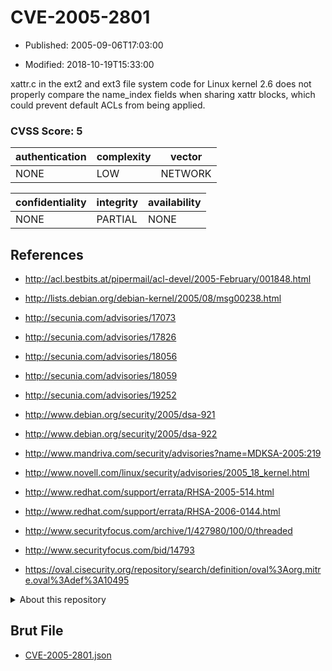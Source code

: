 # CVE-2005-2801

- Published: 2005-09-06T17:03:00

- Modified: 2018-10-19T15:33:00

xattr.c in the ext2 and ext3 file system code for Linux kernel 2.6 does not properly compare the name_index fields when sharing xattr blocks, which could prevent default ACLs from being applied.

### CVSS Score: **5**

| authentication | complexity | vector |
| --- | --- | --- |
| NONE | LOW | NETWORK |

| confidentiality | integrity | availability |
| --- | --- | --- |
| NONE | PARTIAL | NONE |

## References

* http://acl.bestbits.at/pipermail/acl-devel/2005-February/001848.html

* http://lists.debian.org/debian-kernel/2005/08/msg00238.html

* http://secunia.com/advisories/17073

* http://secunia.com/advisories/17826

* http://secunia.com/advisories/18056

* http://secunia.com/advisories/18059

* http://secunia.com/advisories/19252

* http://www.debian.org/security/2005/dsa-921

* http://www.debian.org/security/2005/dsa-922

* http://www.mandriva.com/security/advisories?name=MDKSA-2005:219

* http://www.novell.com/linux/security/advisories/2005_18_kernel.html

* http://www.redhat.com/support/errata/RHSA-2005-514.html

* http://www.redhat.com/support/errata/RHSA-2006-0144.html

* http://www.securityfocus.com/archive/1/427980/100/0/threaded

* http://www.securityfocus.com/bid/14793

* https://oval.cisecurity.org/repository/search/definition/oval%3Aorg.mitre.oval%3Adef%3A10495

<details>
<summary>About this repository</summary> 

  This repository is part of the project [Live Hack CVE](https://github.com/Live-Hack-CVE). Main website can be found [www.live-hack.org](https://www.live-hack.org) 
  
  Made by [Sn0wAlice](https://github.com/Sn0wAlice) for the people that care about security and need to have a feed of the latest CVEs. Hope you enjoy it, don't forget to star the repo and follow me on [Twitter](https://twitter.com/Sn0wAlice) and [Github](https://github.com/Sn0wAlice). And that is my [personnal website](https://www.alice-snow.me/)

  - [Home Page](https://github.com/Live-Hack-CVE)
  - [Framework](https://github.com/Live-Hack-CVE/cve-framework)
  - [CVE database](https://github.com/Live-Hack-CVE/full_database)
  - [Changelog](https://github.com/Live-Hack-CVE/Changelog)
</details>

## Brut File

* [CVE-2005-2801.json](https://raw.githubusercontent.com/Live-Hack-CVE/full_database/main/cves/2005/CVE-2005-2801.json)

